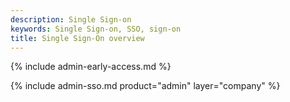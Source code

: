 ```yaml
---
description: Single Sign-on
keywords: Single Sign-on, SSO, sign-on
title: Single Sign-On overview
---
```


{% include admin-early-access.md %}

{% include admin-sso.md product="admin" layer="company" %}